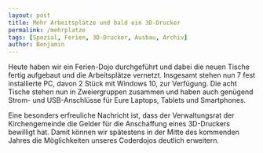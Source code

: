```yaml
---
layout: post
title: Mehr Arbeitsplätze und bald ein 3D-Drucker
permalink: /mehrplatze
tags: [Spezial, Ferien, 3D-Drucker, Ausbau, Archiv]
author: Benjamin
---
```


Heute haben wir ein Ferien-Dojo durchgeführt und dabei die neuen Tische fertig aufgebaut und die Arbeitsplätze vernetzt. Insgesamt stehen nun 7 fest installierte PC, davon 2 Stück mit Windows 10, zur Verfügung. Die acht Tische stehen nun in Zweiergruppen zusammen und haben auch genügend Strom- und USB-Anschlüsse für Eure Laptops, Tablets und Smartphones.

Eine besonders erfreuliche Nachricht ist, dass der Verwaltungsrat der Kirchengemeinde die Gelder für die Anschaffung eines 3D-Druckers bewilligt hat. Damit können wir spätestens in der Mitte des kommenden Jahres die Möglichkeiten unseres Coderdojos deutlich erweitern.